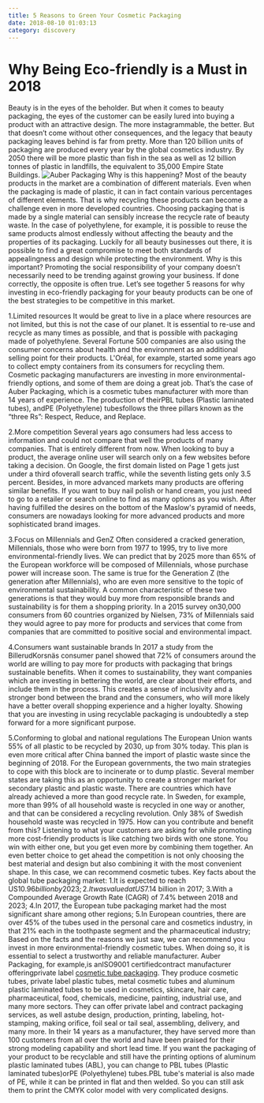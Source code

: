 ```yaml
---
title: 5 Reasons to Green Your Cosmetic Packaging
date: 2018-08-10 01:03:13
category: discovery
---
```

# Why Being Eco-friendly is a Must in 2018

Beauty is in the eyes of the beholder. But when it comes to beauty packaging, the eyes of the customer can be easily lured into buying a product with an attractive design. The more instagrammable, the better. But that doesn’t come without other consequences, and the legacy that beauty packaging leaves behind is far from pretty. More than 120 billion units of packaging are produced every year by the global cosmetics industry. By 2050 there will be more plastic than fish in the sea as well as 12 billion tonnes of plastic in landfills, the equivalent to 35,000 Empire State Buildings. 
![ Auber Packaging](http://bluehorsedigital.co/wp-content/uploads/2018/07/Auber-1.jpg) Why is this happening? Most of the beauty products in the market are a combination of different materials. Even when the packaging is made of plastic, it can in fact contain various percentages of different elements. That is why recycling these products can become a challenge even in more developed countries. Choosing packaging that is made by a single material can sensibly increase the recycle rate of beauty waste. In the case of polyethylene, for example, it is possible to reuse the same products almost endlessly without affecting the beauty and the properties of its packaging. Luckily for all beauty businesses out there, it is possible to find a great compromise to meet both standards of appealingness and design while protecting the environment. Why is this important? Promoting the social responsibility of your company doesn’t necessarily need to be trending against growing your business. If done correctly, the opposite is often true. Let’s see together 5 reasons for why investing in eco-friendly packaging for your beauty products can be one of the best strategies to be competitive in this market. 

1.Limited resources It would be great to live in a place where resources are not limited, but this is not the case of our planet. It is essential to re-use and recycle as many times as possible, and that is possible with packaging made of polyethylene. Several Fortune 500 companies are also using the consumer concerns about health and the environment as an additional selling point for their products. L'Oréal, for example, started some years ago to collect empty containers from its consumers for recycling them. Cosmetic packaging manufacturers are investing in more environmental-friendly options, and some of them are doing a great job. That’s the case of Auber Packaging, which is a cosmetic tubes manufacturer with more than 14 years of experience. The production of theirPBL tubes (Plastic laminated tubes), andPE (Polyethylene) tubesfollows the three pillars known as the “three Rs”: Respect, Reduce, and Replace.

 2.More competition Several years ago consumers had less access to information and could not compare that well the products of many companies. That is entirely different from now. When looking to buy a product, the average online user will search only on a few websites before taking a decision. On Google, the first domain listed on Page 1 gets just under a third ofoverall search traffic, while the seventh listing gets only 3.5 percent. Besides, in more advanced markets many products are offering similar benefits. If you want to buy nail polish or hand cream, you just need to go to a retailer or search online to find as many options as you wish. After having fulfilled the desires on the bottom of the Maslow's pyramid of needs, consumers are nowadays looking for more advanced products and more sophisticated brand images. 
 
 3.Focus on Millennials and GenZ Often considered a cracked generation, Millennials, those who were born from 1977 to 1995, try to live more environmental-friendly lives. We can predict that by 2025 more than 65% of the European workforce will be composed of Millennials, whose purchase power will increase soon. The same is true for the Generation Z (the generation after Millennials), who are even more sensitive to the topic of environmental sustainability. A common characteristic of these two generations is that they would buy more from responsible brands and sustainability is for them a shopping priority. In a 2015 survey on30,000 consumers from 60 countries organized by Nielsen, 73% of Millennials said they would agree to pay more for products and services that come from companies that are committed to positive social and environmental impact.
 
 4.Consumers want sustainable brands In 2017 a study from the BillerudKorsnäs consumer panel showed that 72% of consumers around the world are willing to pay more for products with packaging that brings sustainable benefits. When it comes to sustainability, they want companies which are investing in bettering the world, are clear about their efforts, and include them in the process. This creates a sense of inclusivity and a stronger bond between the brand and the consumers, who will more likely have a better overall shopping experience and a higher loyalty. Showing that you are investing in using recyclable packaging is undoubtedly a step forward for a more significant purpose. 
 
5.Conforming to global and national regulations The European Union wants 55% of all plastic to be recycled by 2030, up from 30% today. This plan is even more critical after China banned the import of plastic waste since the beginning of 2018. For the European governments, the two main strategies to cope with this block are to incinerate or to dump plastic. Several member states are taking this as an opportunity to create a stronger market for secondary plastic and plastic waste. There are countries which have already achieved a more than good recycle rate. In Sweden, for example, more than 99% of all household waste is recycled in one way or another, and that can be considered a recycling revolution. Only 38% of Swedish household waste was recycled in 1975. How can you contribute and benefit from this? Listening to what your customers are asking for while promoting more cost-friendly products is like catching two birds with one stone. You win with either one, but you get even more by combining them together. An even better choice to get ahead the competition is not only choosing the best material and design but also combining it with the most convenient shape. In this case, we can recommend cosmetic tubes. Key facts about the global tube packaging market: 
1.It is expected to reach US$10.96 billion by 2023; 
2.It was valued at US$7.14 billion in 2017; 
3.With a Compounded Average Growth Rate (CAGR) of 7.4% between 2018 and 2023; 4.In 2017, the European tube packaging market had the most significant share among other regions;
 5.In European countries, there are over 45% of the tubes used in the personal care and cosmetics industry, in that 21% each in the toothpaste segment and the pharmaceutical industry; Based on the facts and the reasons we just saw, we can recommend you invest in more environmental-friendly cosmetic tubes. When doing so, it is essential to select a trustworthy and reliable manufacturer. Auber Packaging, for example,is anISO9001 certifiedcontract manufacturer offeringprivate label  [cosmetic tube packaging](http://www.cosmetic-tube.com/). They produce cosmetic tubes, private label plastic tubes, metal cosmetic tubes and aluminum plastic laminated tubes to be used in cosmetics, skincare, hair care, pharmaceutical, food, chemicals, medicine, painting, industrial use, and many more sectors. They can offer private label and contract packaging services, as well astube design, production, printing, labeling, hot-stamping, making orifice, foil seal or tail seal, assembling, delivery, and many more. In their 14 years as a manufacturer, they have served more than 100 customers from all over the world and have been praised for their strong modeling capability and short lead time. If you want the packaging of your product to be recyclable and still have the printing options of aluminum plastic laminated tubes (ABL), you can change to PBL tubes (Plastic laminated tubes)orPE (Polyethylene) tubes.PBL tube's material is also made of PE, while it can be printed in flat and then welded. So you can still ask them to print the CMYK color model with very complicated designs.

